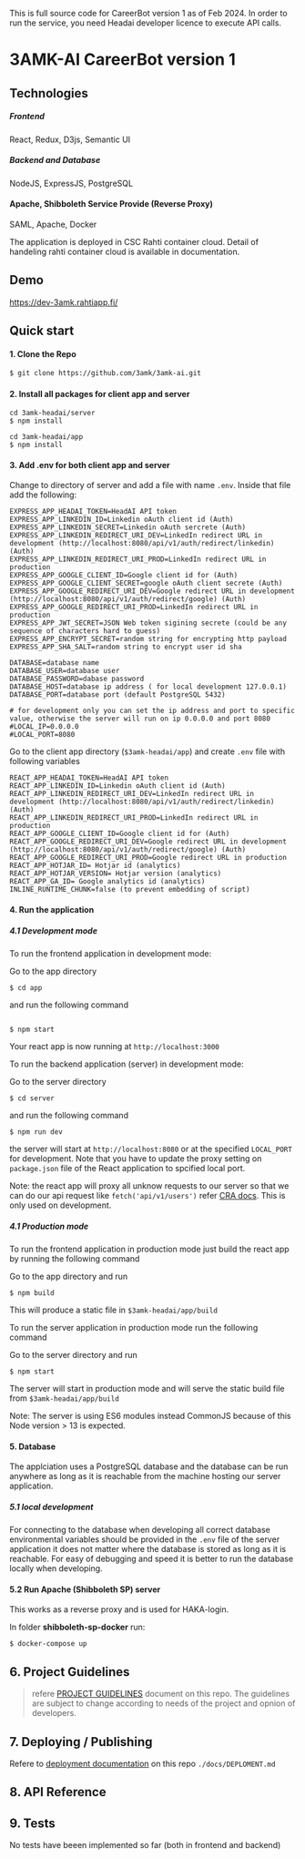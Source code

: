 This is full source code for CareerBot version 1 as of Feb 2024. In order to run the service, you need Headai developer licence to execute API calls.

# 3AMK-AI CareerBot version 1

## Technologies

##### Frontend

React, Redux, D3js, Semantic UI

##### Backend and Database

NodeJS, ExpressJS, PostgreSQL

#### Apache, Shibboleth Service Provide (Reverse Proxy)

SAML, Apache, Docker

The application is deployed in CSC Rahti container cloud. Detail of handeling rahti container cloud is available in documentation.

## Demo

https://dev-3amk.rahtiapp.fi/

## Quick start

#### 1. Clone the Repo

```bash
$ git clone https://github.com/3amk/3amk-ai.git
```

#### 2. Install all packages for client app and server

```
cd 3amk-headai/server
$ npm install

cd 3amk-headai/app
$ npm install
```

#### 3. Add .env for both client app and server

Change to directory of server and add a file with name `.env`. Inside that file add the following:

```
EXPRESS_APP_HEADAI_TOKEN=HeadAI API token
EXPRESS_APP_LINKEDIN_ID=Linkedin oAuth client id (Auth)
EXPRESS_APP_LINKEDIN_SECRET=Linkedin oAuth sercrete (Auth)
EXPRESS_APP_LINKEDIN_REDIRECT_URI_DEV=LinkedIn redirect URL in development (http://localhost:8080/api/v1/auth/redirect/linkedin) (Auth)
EXPRESS_APP_LINKEDIN_REDIRECT_URI_PROD=LinkedIn redirect URL in production
EXPRESS_APP_GOOGLE_CLIENT_ID=Google client id for (Auth)
EXPRESS_APP_GOOGLE_CLIENT_SECRET=google oAuth client secrete (Auth)
EXPRESS_APP_GOOGLE_REDIRECT_URI_DEV=Google redirect URL in development (http://localhost:8080/api/v1/auth/redirect/google) (Auth)
EXPRESS_APP_GOOGLE_REDIRECT_URI_PROD=LinkedIn redirect URL in production
EXPRESS_APP_JWT_SECRET=JSON Web token sigining secrete (could be any sequence of characters hard to guess)
EXPRESS_APP_ENCRYPT_SECRET=random string for encrypting http payload
EXPRESS_APP_SHA_SALT=random string to encrypt user id sha

DATABASE=database name
DATABASE_USER=database user
DATABASE_PASSWORD=dabase password
DATABASE_HOST=database ip address ( for local development 127.0.0.1)
DATABASE_PORT=database port (default PostgreSQL 5432)

# for development only you can set the ip address and port to specific value, otherwise the server will run on ip 0.0.0.0 and port 8080
#LOCAL_IP=0.0.0.0
#LOCAL_PORT=8080
```

Go to the client app directory (`$3amk-headai/app`) and create `.env` file with following variables

```
REACT_APP_HEADAI_TOKEN=HeadAI API token
REACT_APP_LINKEDIN_ID=Linkedin oAuth client id (Auth)
REACT_APP_LINKEDIN_REDIRECT_URI_DEV=LinkedIn redirect URL in development (http://localhost:8080/api/v1/auth/redirect/linkedin) (Auth)
REACT_APP_LINKEDIN_REDIRECT_URI_PROD=LinkedIn redirect URL in production
REACT_APP_GOOGLE_CLIENT_ID=Google client id for (Auth)
REACT_APP_GOOGLE_REDIRECT_URI_DEV=Google redirect URL in development (http://localhost:8080/api/v1/auth/redirect/google) (Auth)
REACT_APP_GOOGLE_REDIRECT_URI_PROD=Google redirect URL in production
REACT_APP_HOTJAR_ID= Hotjar id (analytics)
REACT_APP_HOTJAR_VERSION= Hotjar version (analytics)
REACT_APP_GA_ID= Google analytics id (analytics)
INLINE_RUNTIME_CHUNK=false (to prevent embedding of script)
```

#### 4. Run the application

##### 4.1 Development mode

To run the frontend application in development mode:

Go to the app directory

```
$ cd app
```

and run the following command

```

$ npm start
```

Your react app is now running at `http://localhost:3000`

To run the backend application (server) in development mode:

Go to the server directory

```
$ cd server
```

and run the following command

```
$ npm run dev
```

the server will start at `http://localhost:8080` or at the specified `LOCAL_PORT` for development. Note that you have to update the proxy setting on `package.json` file of the React application to spcified local port.

Note: the react app will proxy all unknow requests to our server so that we can do our api request like `fetch('api/v1/users')` refer [CRA docs](https://create-react-app.dev/docs/proxying-api-requests-in-development/). This is only used on development.

##### 4.1 Production mode

To run the frontend application in production mode just build the react app by running the following command

Go to the app directory and run

```
$ npm build
```

This will produce a static file in `$3amk-headai/app/build`

To run the server application in production mode run the following command

Go to the server directory and run

```
$ npm start
```

The server will start in production mode and will serve the static build file from `$3amk-headai/app/build`

Note: The server is using ES6 modules instead CommonJS because of this Node version > 13 is expected.

#### 5. Database

The applciation uses a PostgreSQL database and the database can be run anywhere as long as it is reachable from the machine hosting our server application.

##### 5.1 local development

For connecting to the database when developing all correct database environmental variables should be provided in the `.env` file of the server application it does not matter where the database is stored as long as it is reachable. For easy of debugging and speed it is better to run the database locally when developing.

#### 5.2 Run Apache (Shibboleth SP) server

This works as a reverse proxy and is used for HAKA-login.

In folder **shibboleth-sp-docker** run:
```
$ docker-compose up
```

## 6. Project Guidelines

> refere [PROJECT GUIDELINES](./docs/PROJECT_GUIDELINES.md) document on this repo. The guidelines are subject to change according to needs of the project and opnion of developers.

## 7. Deploying / Publishing

Refere to [deployment documentation](./docs/DEPLOMENT.md) on this repo `./docs/DEPLOMENT.md`

## 8. API Reference

## 9. Tests

No tests have beeen implemented so far (both in frontend and backend)

